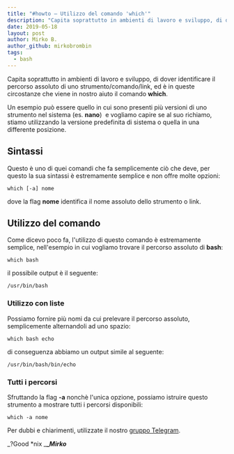 ```yaml
---
title: "#howto – Utilizzo del comando 'which'"
description: "Capita soprattutto in ambienti di lavoro e sviluppo, di dover identificare il percorso assoluto di uno strumento/comando.."
date: 2019-05-18
layout: post
author: Mirko B.
author_github: mirkobrombin
tags:
  - bash
---
```

Capita soprattutto in ambienti di lavoro e sviluppo, di dover identificare il percorso assoluto di uno strumento/comando/link, ed è in queste circostanze che viene in nostro aiuto il comando **which**.

Un esempio può essere quello in cui sono presenti più versioni di uno strumento nel sistema (es. **nano**)  e vogliamo capire se al suo richiamo, stiamo utilizzando la versione predefinita di sistema o quella in una differente posizione.

## Sintassi

Questo è uno di quei comandi che fa semplicemente ciò che deve, per questo la sua sintassi è estremamente semplice e non offre molte opzioni:

    which [-a] nome

dove la flag **nome** identifica il nome assoluto dello strumento o link.

## Utilizzo del comando

Come dicevo poco fa, l'utilizzo di questo comando è estremamente semplice, nell'esempio in cui vogliamo trovare il percorso assoluto di **bash**:

    which bash

il possibile output è il seguente:

    /usr/bin/bash

### Utilizzo con liste

Possiamo fornire più nomi da cui prelevare il percorso assoluto, semplicemente alternandoli ad uno spazio:

    which bash echo

di conseguenza abbiamo un output simile al seguente:

    /usr/bin/bash/bin/echo

### Tutti i percorsi

Sfruttando la flag **-a** nonchè l'unica opzione, possiamo istruire questo strumento a mostrare tutti i percorsi disponibili:

    which -a nome

Per dubbi e chiarimenti, utilizzate il nostro [gruppo Telegram](https://t.me/gentedilinux).

_?Good *nix _**__Mirko_**